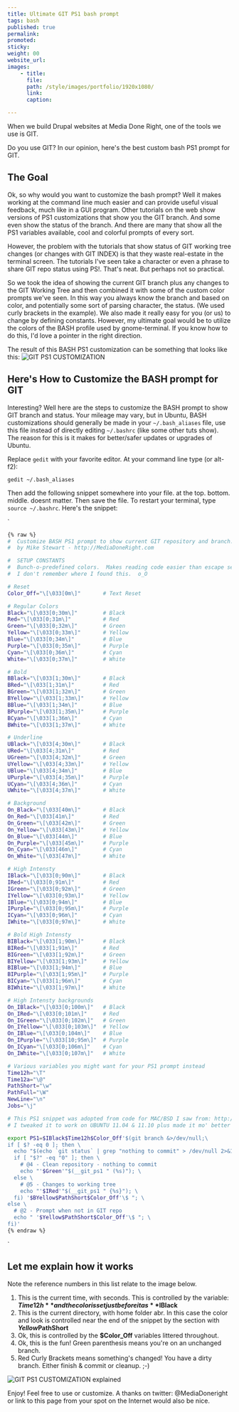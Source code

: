 ```yaml
---
title: Ultimate GIT PS1 bash prompt
tags: bash
published: true
permalink:
promoted:                                                                       # carousel: true = promoted to image carousel
sticky:                                                                         # carousel: true = first slide (css: active)
weight: 00                                                                      # carousel: sort order (reversed from high to low)
website_url:
images:
    - title:
      file:
      path: /style/images/portfolio/1920x1080/
      link:
      caption:

---
```


When we build Drupal websites at Media Done Right, one of the tools we use is GIT.

Do you use GIT? In our opinion, here's the best custom bash PS1 prompt for GIT.

<!--break-->
## The Goal

Ok, so why would you want to customize the bash prompt? Well it makes working at the command line much easier and can provide useful visual feedback, much like in a GUI program. Other tutorials on the web show versions of PS1 customizations that show you the GIT branch. And some even show the status of the branch. And there are many that show all the PS1 variables available, cool and colorful prompts of every sort.

However, the problem with the tutorials that show status of GIT working tree changes (or changes with GIT INDEX) is that they waste real-estate in the terminal screen. The tutorials I've seen take a character or even a phrase to share GIT repo status using PS!. That's neat. But perhaps not so practical.

So we took the idea of showing the current GIT branch plus any changes to the GIT Working Tree and then combined it with some of the custom color prompts we've seen. In this way you always know the branch and based on color, and potentially some sort of parsing character, the status. (We used curly brackets in the example). We also made it really easy for you (or us) to change by defining constants. However, my ultimate goal would be to utilize the colors of the BASH profile used by gnome-terminal. If you know how to do this, I'd love a pointer in the right direction.

The result of this BASH PS1 customization can be something that looks like this: ![GIT PS1 CUSTOMIZATION](/sites/mediadoneright.com/files/manual/GIT_PS1_CUSTOMIZATION.png)

## Here's How to Customize the BASH prompt for GIT

Interesting? Well here are the steps to customize the BASH prompt to show GIT branch and status. Your mileage may vary, but in Ubuntu, BASH customizations should generally be made in your `~/.bash_aliases` file, use this file instead of directly editing `~/.bashrc` (like some other tuts show). The reason for this is it makes for better/safer updates or upgrades of Ubuntu.

Replace `gedit` with your favorite editor. At your command line type (or alt-f2):

`gedit ~/.bash_aliases`

Then add the following snippet somewhere into your file. at the top. bottom. middle. doesnt matter. Then save the file. To restart your terminal, type `source ~/.bashrc`. Here's the snippet:

`

```sh
{% raw %}
#  Customize BASH PS1 prompt to show current GIT repository and branch.
#  by Mike Stewart - http://MediaDoneRight.com

#  SETUP CONSTANTS
#  Bunch-o-predefined colors.  Makes reading code easier than escape sequences.
#  I don't remember where I found this.  o_O

# Reset
Color_Off="\[\033[0m\]"       # Text Reset

# Regular Colors
Black="\[\033[0;30m\]"        # Black
Red="\[\033[0;31m\]"          # Red
Green="\[\033[0;32m\]"        # Green
Yellow="\[\033[0;33m\]"       # Yellow
Blue="\[\033[0;34m\]"         # Blue
Purple="\[\033[0;35m\]"       # Purple
Cyan="\[\033[0;36m\]"         # Cyan
White="\[\033[0;37m\]"        # White

# Bold
BBlack="\[\033[1;30m\]"       # Black
BRed="\[\033[1;31m\]"         # Red
BGreen="\[\033[1;32m\]"       # Green
BYellow="\[\033[1;33m\]"      # Yellow
BBlue="\[\033[1;34m\]"        # Blue
BPurple="\[\033[1;35m\]"      # Purple
BCyan="\[\033[1;36m\]"        # Cyan
BWhite="\[\033[1;37m\]"       # White

# Underline
UBlack="\[\033[4;30m\]"       # Black
URed="\[\033[4;31m\]"         # Red
UGreen="\[\033[4;32m\]"       # Green
UYellow="\[\033[4;33m\]"      # Yellow
UBlue="\[\033[4;34m\]"        # Blue
UPurple="\[\033[4;35m\]"      # Purple
UCyan="\[\033[4;36m\]"        # Cyan
UWhite="\[\033[4;37m\]"       # White

# Background
On_Black="\[\033[40m\]"       # Black
On_Red="\[\033[41m\]"         # Red
On_Green="\[\033[42m\]"       # Green
On_Yellow="\[\033[43m\]"      # Yellow
On_Blue="\[\033[44m\]"        # Blue
On_Purple="\[\033[45m\]"      # Purple
On_Cyan="\[\033[46m\]"        # Cyan
On_White="\[\033[47m\]"       # White

# High Intensty
IBlack="\[\033[0;90m\]"       # Black
IRed="\[\033[0;91m\]"         # Red
IGreen="\[\033[0;92m\]"       # Green
IYellow="\[\033[0;93m\]"      # Yellow
IBlue="\[\033[0;94m\]"        # Blue
IPurple="\[\033[0;95m\]"      # Purple
ICyan="\[\033[0;96m\]"        # Cyan
IWhite="\[\033[0;97m\]"       # White

# Bold High Intensty
BIBlack="\[\033[1;90m\]"      # Black
BIRed="\[\033[1;91m\]"        # Red
BIGreen="\[\033[1;92m\]"      # Green
BIYellow="\[\033[1;93m\]"     # Yellow
BIBlue="\[\033[1;94m\]"       # Blue
BIPurple="\[\033[1;95m\]"     # Purple
BICyan="\[\033[1;96m\]"       # Cyan
BIWhite="\[\033[1;97m\]"      # White

# High Intensty backgrounds
On_IBlack="\[\033[0;100m\]"   # Black
On_IRed="\[\033[0;101m\]"     # Red
On_IGreen="\[\033[0;102m\]"   # Green
On_IYellow="\[\033[0;103m\]"  # Yellow
On_IBlue="\[\033[0;104m\]"    # Blue
On_IPurple="\[\033[10;95m\]"  # Purple
On_ICyan="\[\033[0;106m\]"    # Cyan
On_IWhite="\[\033[0;107m\]"   # White

# Various variables you might want for your PS1 prompt instead
Time12h="\T"
Time12a="\@"
PathShort="\w"
PathFull="\W"
NewLine="\n"
Jobs="\j"

# This PS1 snippet was adopted from code for MAC/BSD I saw from: http://allancraig.net/index.php?option=com_content&view=article&id=108:ps1-export-command-for-git&catid=45:general&Itemid=96
# I tweaked it to work on UBUNTU 11.04 & 11.10 plus made it mo' better

export PS1=$IBlack$Time12h$Color_Off'$(git branch &>/dev/null;\
if [ $? -eq 0 ]; then \
  echo "$(echo `git status` | grep "nothing to commit" > /dev/null 2>&1; \
  if [ "$?" -eq "0" ]; then \
    # @4 - Clean repository - nothing to commit
    echo "'$Green'"$(__git_ps1 " (%s)"); \
  else \
    # @5 - Changes to working tree
    echo "'$IRed'"$(__git_ps1 " {%s}"); \
  fi) '$BYellow$PathShort$Color_Off'\$ "; \
else \
  # @2 - Prompt when not in GIT repo
  echo " '$Yellow$PathShort$Color_Off'\$ "; \
fi)'
{% endraw %}
```

`

## Let me explain how it works

Note the reference numbers in this list relate to the image below.

1.  This is the current time, with seconds. This is controlled by the variable: **$Time12h** and the color is set just before it as **$IBlack**
2.  This is the current directory, with home folder abr. In this case the color and look is controlled near the end of the snippet by the section with **$Yellow$PathShort**
3.  Ok, this is controlled by the **$Color_Off** variables littered throughout.
4.  Ok, this is the fun! Green parenthesis means you're on an unchanged branch.
5.  Red Curly Brackets means something's changed! You have a dirty branch. Either finish & commit or cleanup. ;-)

![GIT PS1 CUSTOMIZATION explained](/sites/mediadoneright.com/files/manual/GIT_PS1_CUSTOMIZATION_explained.png)

Enjoy! Feel free to use or customize. A thanks on twitter: @MediaDoneright or link to this page from your spot on the Internet would also be nice.
